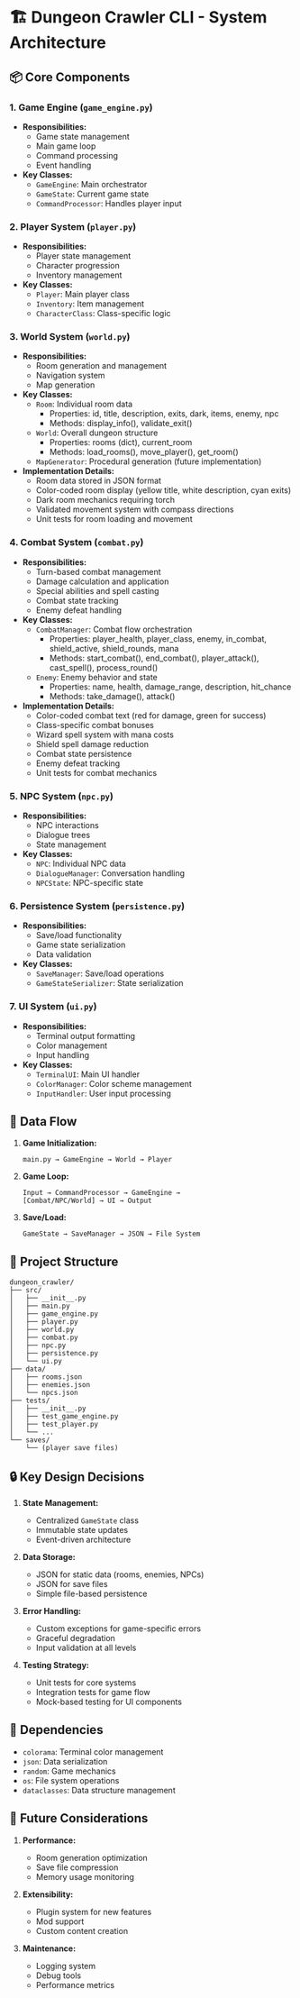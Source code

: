 # 🏗️ Dungeon Crawler CLI - System Architecture

## 📦 Core Components

### 1. Game Engine (`game_engine.py`)
- **Responsibilities:**
  - Game state management
  - Main game loop
  - Command processing
  - Event handling
- **Key Classes:**
  - `GameEngine`: Main orchestrator
  - `GameState`: Current game state
  - `CommandProcessor`: Handles player input

### 2. Player System (`player.py`)
- **Responsibilities:**
  - Player state management
  - Character progression
  - Inventory management
- **Key Classes:**
  - `Player`: Main player class
  - `Inventory`: Item management
  - `CharacterClass`: Class-specific logic

### 3. World System (`world.py`)
- **Responsibilities:**
  - Room generation and management
  - Navigation system
  - Map generation
- **Key Classes:**
  - `Room`: Individual room data
    - Properties: id, title, description, exits, dark, items, enemy, npc
    - Methods: display_info(), validate_exit()
  - `World`: Overall dungeon structure
    - Properties: rooms (dict), current_room
    - Methods: load_rooms(), move_player(), get_room()
  - `MapGenerator`: Procedural generation (future implementation)
- **Implementation Details:**
  - Room data stored in JSON format
  - Color-coded room display (yellow title, white description, cyan exits)
  - Dark room mechanics requiring torch
  - Validated movement system with compass directions
  - Unit tests for room loading and movement

### 4. Combat System (`combat.py`)
- **Responsibilities:**
  - Turn-based combat management
  - Damage calculation and application
  - Special abilities and spell casting
  - Combat state tracking
  - Enemy defeat handling
- **Key Classes:**
  - `CombatManager`: Combat flow orchestration
    - Properties: player_health, player_class, enemy, in_combat, shield_active, shield_rounds, mana
    - Methods: start_combat(), end_combat(), player_attack(), cast_spell(), process_round()
  - `Enemy`: Enemy behavior and state
    - Properties: name, health, damage_range, description, hit_chance
    - Methods: take_damage(), attack()
- **Implementation Details:**
  - Color-coded combat text (red for damage, green for success)
  - Class-specific combat bonuses
  - Wizard spell system with mana costs
  - Shield spell damage reduction
  - Combat state persistence
  - Enemy defeat tracking
  - Unit tests for combat mechanics

### 5. NPC System (`npc.py`)
- **Responsibilities:**
  - NPC interactions
  - Dialogue trees
  - State management
- **Key Classes:**
  - `NPC`: Individual NPC data
  - `DialogueManager`: Conversation handling
  - `NPCState`: NPC-specific state

### 6. Persistence System (`persistence.py`)
- **Responsibilities:**
  - Save/load functionality
  - Game state serialization
  - Data validation
- **Key Classes:**
  - `SaveManager`: Save/load operations
  - `GameStateSerializer`: State serialization

### 7. UI System (`ui.py`)
- **Responsibilities:**
  - Terminal output formatting
  - Color management
  - Input handling
- **Key Classes:**
  - `TerminalUI`: Main UI handler
  - `ColorManager`: Color scheme management
  - `InputHandler`: User input processing

## 🔄 Data Flow

1. **Game Initialization:**
   ```
   main.py → GameEngine → World → Player
   ```

2. **Game Loop:**
   ```
   Input → CommandProcessor → GameEngine → 
   [Combat/NPC/World] → UI → Output
   ```

3. **Save/Load:**
   ```
   GameState → SaveManager → JSON → File System
   ```

## 📁 Project Structure

```
dungeon_crawler/
├── src/
│   ├── __init__.py
│   ├── main.py
│   ├── game_engine.py
│   ├── player.py
│   ├── world.py
│   ├── combat.py
│   ├── npc.py
│   ├── persistence.py
│   └── ui.py
├── data/
│   ├── rooms.json
│   ├── enemies.json
│   └── npcs.json
├── tests/
│   ├── __init__.py
│   ├── test_game_engine.py
│   ├── test_player.py
│   └── ...
└── saves/
    └── (player save files)
```

## 🔒 Key Design Decisions

1. **State Management:**
   - Centralized `GameState` class
   - Immutable state updates
   - Event-driven architecture

2. **Data Storage:**
   - JSON for static data (rooms, enemies, NPCs)
   - JSON for save files
   - Simple file-based persistence

3. **Error Handling:**
   - Custom exceptions for game-specific errors
   - Graceful degradation
   - Input validation at all levels

4. **Testing Strategy:**
   - Unit tests for core systems
   - Integration tests for game flow
   - Mock-based testing for UI components

## 🔄 Dependencies

- `colorama`: Terminal color management
- `json`: Data serialization
- `random`: Game mechanics
- `os`: File system operations
- `dataclasses`: Data structure management

## 🎯 Future Considerations

1. **Performance:**
   - Room generation optimization
   - Save file compression
   - Memory usage monitoring

2. **Extensibility:**
   - Plugin system for new features
   - Mod support
   - Custom content creation

3. **Maintenance:**
   - Logging system
   - Debug tools
   - Performance metrics

